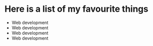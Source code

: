 # Here is a list of my favourite things
* Web development
* Web development
* Web development
* Web development
